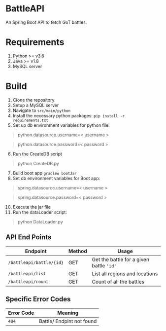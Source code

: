 # BattleAPI
An Spring Boot API to fetch GoT battles.

# Requirements

 1. Python >= v3.6
 2. Java >= v1.8
 3. MySQL server

# Build

 1. Clone the repository
 2. Setup a MySQL server
 3. Navigate to `src/main/python`
 4. Install the necessary python packages: `pip install -r requirements.txt`
 5. Set up db environment variables for python file:

>python.datasource.username=< username >

>python.datasource.password=< password >

 6. Run the CreateDB script
>   python CreateDB.py
 7. Build boot app `gradlew bootJar`
 8. Set db environment variables for Boot app:

>spring.datasource.username=< username >

>spring.datasource.password=< password >

 10. Execute the jar file
 11. Run the dataLoader script:

> python DataLoader.py
> 
> 
> 

## API End Points

|Endpoint | Method  | Usage|
|--|--|--|
| `/battleapi/battle/{id}` |GET  |Get the battle for a given battle `'id' `
|`/battleapi/list`| GET|List all regions and locations|
| `/battleapi/count`| GET | Count of all the battles| 


## Specific Error Codes

|Error Code| Meaning |
|--|--|
|`404`|Battle/ Endpint not found
